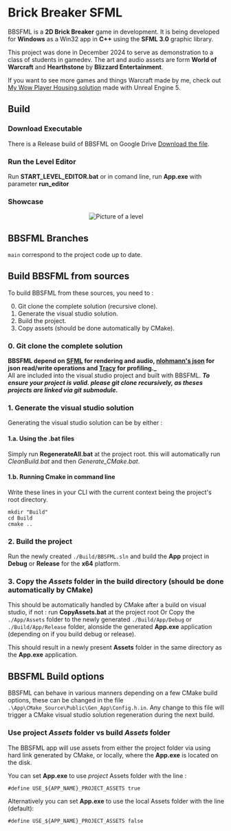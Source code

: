 # Brick Breaker SFML
BBSFML is a **2D Brick Breaker** game in development.
It is being developed for **Windows** as a Win32 app in **C++** using the **SFML 3.0** graphic library.

This project was done in December 2024 to serve as demonstration to a class of students in gamedev.
The art and audio assets are form **World of Warcraft** and **Hearthstone** by **Blizzard Entertainment**.

If you want to see more games and things Warcraft made by me, check out [My Wow Player Housing solution](https://www.youtube.com/watch?v=U9LIrN8N5q4&list=PLIQt23tgbTdacTsdwes-W2TUmeIU5sBJV) made with Unreal Engine 5.

## Build
### Download Executable
There is a Release build of BBSFML on Google Drive [Download the file](https://drive.google.com/file/d/15qYEEATBH6K5alJoBJ76l0f1m5TN40dy/view?usp=sharing).

### Run the Level Editor
Run **START_LEVEL_EDITOR.bat** or in comand line, run **App.exe**  with parameter **run_editor**


### Showcase
<div align="center"> 
 
  ![Picture of a level](https://quentin-noguier.fr/Files/BBSFML/Media/BBSFML_Showcase_Github_2.png)
</div>

## BBSFML Branches
```main``` correspond to the project code up to date.


## Build BBSFML from sources
To build BBSFML from these sources, you need to : 

0. Git clone the complete solution (recursive clone).
1. Generate the visual studio solution.
2. Build the project.
3. Copy assets (should be done automatically by CMake).

### 0. Git clone the complete solution
**BBSFML depend on [SFML](https://github.com/SFML/SFML) for rendering and audio, [nlohmann's json](https://github.com/nlohmann/json/) for json read/write operations and [Tracy](https://github.com/wolfpld/tracy) for profiling._**\
 All are included into the visual studio project and built with BBSFML. **_To ensure your project is valid. please git clone recursively, as theses projects are linked via git submodule._**

### 1. Generate the visual studio solution
Generating the visual studio solution can be by either :
#### 1.a. Using the .bat files
Simply run **RegenerateAll.bat** at the project root. this will automatically run _CleanBuild.bat_ and then _Generate_CMake.bat_.

#### 1.b. Running Cmake in command line
Write these lines in your CLI with the current context being the project's root directory.
```
mkdir "Build"
cd Build
cmake ..
```

### 2. Build the project
Run the newly created ```./Build/BBSFML.sln``` and build the **App** project in **Debug** or **Release** for the **x64** platform.

### 3. Copy the _Assets_ folder in the build directory  (should be done automatically by CMake)
This should be automatically handled by CMake after a build on visual studio, if not  : 
run **CopyAssets.bat** at the project root
Or
Copy the ```./App/Assets``` folder to the newly generated ```./Build/App/Debug``` or ```./Build/App/Release``` folder, alonside the generated **App.exe** application (depending on if you build debug or release). 

This should result in a newly present **Assets** folder in the same directory as the **App.exe** application.


## BBSFML Build options
BBSFML can behave in various manners depending on a few CMake build options, these can be changed in the file ```.\App\CMake_Source\Public\Gen_App\Config.h.in```. Any change to this file will trigger a CMake visual studio solution regeneration during the next build.


### Use project _Assets_ folder vs build _Assets_ folder
The BBSFML app will use assets from either the project folder via using hard link generated by CMake, or locally, where the **App.exe** is located on the disk.

You can set **App.exe** to use _project_ Assets folder with the line :
```
#define USE_${APP_NAME}_PROJECT_ASSETS true
```

Alternatively you can set **App.exe** to use the local Assets folder with the line (default):
```
#define USE_${APP_NAME}_PROJECT_ASSETS false
```
